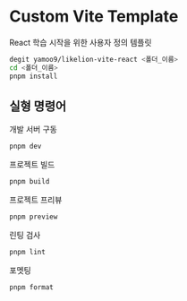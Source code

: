 # Custom Vite Template

React 학습 시작을 위한 사용자 정의 템플릿

```sh
degit yamoo9/likelion-vite-react <폴더_이름>
cd <폴더_이름>
pnpm install
```

## 실형 명령어

개발 서버 구동

```sh
pnpm dev
```

프로젝트 빌드

```sh
pnpm build
``` 

프로젝트 프리뷰

```sh
pnpm preview
```

린팅 검사

```sh
pnpm lint
```

포멧팅

```sh
pnpm format
```